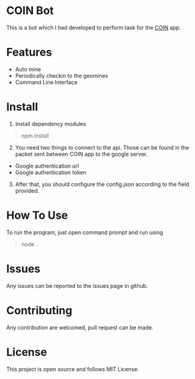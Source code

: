 # COIN Bot

This is a bot which I had developed to perform task for the [COIN](https://play.google.com/store/apps/details?id=network.xyo.coin&hl=en) app.

# Features
- Auto mine
- Periodically checkin to the geomines
- Command Line Interface

# Install
1. Install dependency modules
> npm install

2. You need two things to connect to the api. Those can be found in the packet sent between COIN app to the google server.
 - Google authentication url
 - Google authentication token

3. After that, you should configure the config.json according to the field provided.

# How To Use
To run the program, just open command prompt and run using 
> node .

# Issues
Any issues can be reported to the issues page in github.

# Contributing
Any contribution are welcomed, pull request can be made.

# License
This project is open source and follows MIT License.
